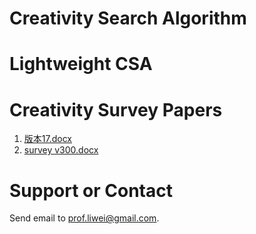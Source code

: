 # Creativity Search Algorithm

# Lightweight CSA

# Creativity Survey Papers

1. [版本17.docx](https://github.com/creativitysurvey/creativitysurvey.github.io/files/7519298/17.docx)
2. [survey v300.docx](https://github.com/creativitysurvey/creativitysurvey.github.io/files/7519300/survey.v300.docx)

# Support or Contact

Send email to [prof.liwei@gmail.com](mailto:prof.liwei@gmail.com).
